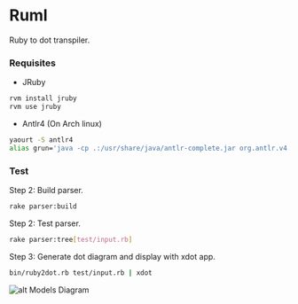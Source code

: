 # Ruml

Ruby to dot transpiler.

###  Requisites

* JRuby
```bash
rvm install jruby
rvm use jruby
```

* Antlr4 (On Arch linux)
```bash
yaourt -S antlr4
alias grun='java -cp .:/usr/share/java/antlr-complete.jar org.antlr.v4.runtime.misc.TestRig "$@"'
```

###  Test

Step 2: Build parser.
```bash
rake parser:build
```

Step 2: Test parser.
```bash
rake parser:tree[test/input.rb]
```

Step 3: Generate dot diagram and display with xdot app.
```bash
bin/ruby2dot.rb test/input.rb | xdot
```

![alt Models Diagram](https://github.com/adrianmarino/ruml/blob/feature/general-refactor/test/output.png)
